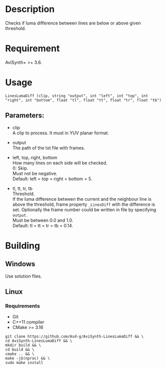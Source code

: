 # Description

Checks if luma difference between lines are below or above given threshold.

# Requirement

AviSynth+ >+ 3.6.

# Usage

```
LinesLumaDiff (clip, string "output", int "left", int "top", int "right", int "bottom", float "tl", float "tt", float "tr", float "tb")
```

## Parameters:

- clip\
    A clip to process. It must in YUV planar format.    
    
- output\
    The path of the txt file with frames.
    
- left, top, right, bottom\
    How many lines on each side will be checked.\
    0: Skip.\
    Must not be negative.\
    Default: left = top = right = bottom = 5.

- tl, tt, tr, tb\
    Threshold.\
    If the luma difference between the current and the neighbour line is above the threshold, frame property `_LinesDiff` with the difference is set. Optionally the frame number could be written in file by specifying `output`.\
    Must be between 0.0 and 1.0.\
    Default: tl = tt = tr = tb = 0.14.

# Building

## Windows

Use solution files.

## Linux

### Requirements

- Git
- C++11 compiler
- CMake >= 3.16

```
git clone https://github.com/Asd-g/AviSynth-LinesLumaDiff && \
cd AviSynth-LinesLumaDiff && \
mkdir build && \
cd build && \
cmake .. && \
make -j$(nproc) && \
sudo make install
```
